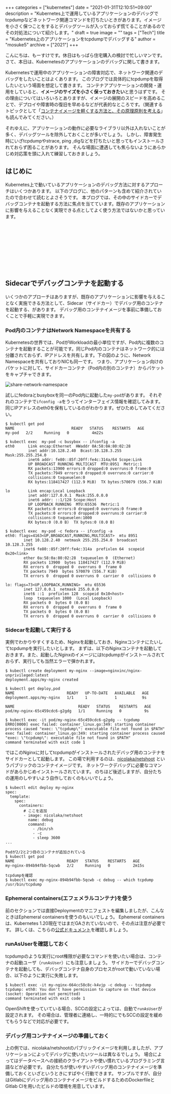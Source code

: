 +++
categories = ["kubernetes"]
date = "2021-01-31T12:10:51+09:00"
description = "Kubernetes上で運用しているアプリケーションのデバッグでtcpdumpなどネットワーク関連コマンドを打ちたいときがあります。イメージを小さく保つことをするとデバッグツールが入っておらず慌てることがあるのでその対処法について紹介します。"
draft = true
image = ""
tags = ["Tech"]
title = "Kubernetes上のアプリケーションをtcpdumpでデバッグする"
author = "mosuke5"
archive = ["2021"]
+++

こんにちは、もーすけです。休日はもっぱら住宅購入の検討で忙しいマンです。  
さて、本日は、Kubernetesのアプリケーションのデバッグに関して書きます。

Kubernetesで運用中のアプリケーションの障害対応で、ネットワーク関連のデバッグをしたいことはよくあります。
このブログでは具体的にtcpdumpを取得したいという場面を想定して書きます。
コンテナアプリケーションの開発・運用をしていると、**イメージのサイズを小さく保っておきたい**と思うはずです。
その理由についてはいろいろとありますが、イメージの展開のスピードを高めることで、デプロイや障害時の復旧を早めるなどが代表的なところです。（関連するトピックとして「[コンテナイメージを軽くする方法と、その原理原則を考える](https://blog.mosuke.tech/entry/2020/07/09/container-image-size/)」も読んでみてください。）

それゆえに、アプリケーションの動作に必要なライブラリ以外は入れないことが多く、デバッグツールを除外しておくことが多いでしょう。
しかし、障害発生時にいざtcpdumpやstrace, ping ,digなどを打ちたいと思ってもインストールされておらず困ることがあります。
そんな場面に遭遇しても焦らないようにあらかじめ対応策を頭に入れて練習しておきましょう。
<!--more-->

## はじめに
Kubernetes上で動いているアプリケーションのデバッグ方法に対するアプローチはいくつかあります。
以下のブログに、他のパターンも含めて紹介されていたので合わせて読むとよさそうです。
本ブログでは、その中のサイドカーでデバッグコンテナを起動する方法に焦点を当てています。既存のアプリケーションに影響を与えることなく実現できる点としてよく使う方法ではないかと思っています。

<div class="iframely-embed"><div class="iframely-responsive" style="height: 140px; padding-bottom: 0;"><a href="https://qiita.com/tkusumi/items/a62c209972bd0d4913fc" data-iframely-url="//cdn.iframe.ly/9u1xfhJ?iframe=card-small"></a></div></div><script async src="//cdn.iframe.ly/embed.js" charset="utf-8"></script>

## Sidecarでデバッグコンテナを起動する
いくつかのアプローチはありますが、既存のアプリケーションに影響を与えることなく実施できる方法として、Sidecar（サイドカー）でデバッグ用のコンテナを起動する、があります。
デバッグ用のコンテナイメージを事前に準備しておくことで手軽に実現できます。

### Pod内のコンテナはNetwork Namespaceを共有する
Kubernetesの世界では、PodがWorkloadの最小単位ですが、Pod内に複数のコンテナを起動することが可能です。同じPod内のコンテナはネットワーク的には分離されておらず、IPアドレスを共有します。下の図のように、Network Namespaceを共有しておりNICも同一です。
つまり、アプリケーション向けのパケットに対して、サイドカーコンテナ（Pod内の別のコンテナ）からパケットをキャプチャできます。

![share-network-namespace](/image/share-network-namespace.png)

試しにfedoraとbusyboxを同一のPod内に起動した`my-pod`があります。
それぞれのコンテナで`ifconfig -a`をうってインターフェイス情報を確認してみます。同じIPアドレスのeth0を保有しているのがわかります。ぜひためしてみてください。

```
$ kubectl get pod
NAME                         READY   STATUS    RESTARTS   AGE
my-pod   2/2     Running   0          4m22s

$ kubectl exec  my-pod -c busybox -- ifconfig -a
eth0      Link encap:Ethernet  HWaddr 0A:58:0A:80:02:28
          inet addr:10.128.2.40  Bcast:10.128.3.255  Mask:255.255.254.0
          inet6 addr: fe80::85f:20ff:fe4c:314a/64 Scope:Link
          UP BROADCAST RUNNING MULTICAST  MTU:8951  Metric:1
          RX packets:13900 errors:0 dropped:0 overruns:0 frame:0
          TX packets:7949 errors:0 dropped:0 overruns:0 carrier:0
          collisions:0 txqueuelen:0
          RX bytes:118417427 (112.9 MiB)  TX bytes:570079 (556.7 KiB)

lo        Link encap:Local Loopback
          inet addr:127.0.0.1  Mask:255.0.0.0
          inet6 addr: ::1/128 Scope:Host
          UP LOOPBACK RUNNING  MTU:65536  Metric:1
          RX packets:0 errors:0 dropped:0 overruns:0 frame:0
          TX packets:0 errors:0 dropped:0 overruns:0 carrier:0
          collisions:0 txqueuelen:1000
          RX bytes:0 (0.0 B)  TX bytes:0 (0.0 B)

$ kubectl exec  my-pod -c fedora -- ifconfig -a
eth0: flags=4163<UP,BROADCAST,RUNNING,MULTICAST>  mtu 8951
        inet 10.128.2.40  netmask 255.255.254.0  broadcast 10.128.3.255
        inet6 fe80::85f:20ff:fe4c:314a  prefixlen 64  scopeid 0x20<link>
        ether 0a:58:0a:80:02:28  txqueuelen 0  (Ethernet)
        RX packets 13900  bytes 118417427 (112.9 MiB)
        RX errors 0  dropped 0  overruns 0  frame 0
        TX packets 7949  bytes 570079 (556.7 KiB)
        TX errors 0  dropped 0 overruns 0  carrier 0  collisions 0

lo: flags=73<UP,LOOPBACK,RUNNING>  mtu 65536
        inet 127.0.0.1  netmask 255.0.0.0
        inet6 ::1  prefixlen 128  scopeid 0x10<host>
        loop  txqueuelen 1000  (Local Loopback)
        RX packets 0  bytes 0 (0.0 B)
        RX errors 0  dropped 0  overruns 0  frame 0
        TX packets 0  bytes 0 (0.0 B)
        TX errors 0  dropped 0 overruns 0  carrier 0  collisions 0
```

### Sidecarを起動して実行する
実例でわかりやすくするため、Nginxを起動しておき、Nginxコンテナにたいしてtcpdumpを実行したいとします。
まずは、以下のNginxコンテナを起動しておきます。また、起動したNginxのイメージにはtcpdumpがインストールされておらず、実行しても当然エラーで弾かれます。

```
$ kubectl create deployment my-nginx --image=nginxinc/nginx-unprivileged:latest
deployment.apps/my-nginx created

$ kubectl get deploy,pod
NAME                       READY   UP-TO-DATE   AVAILABLE   AGE
deployment.apps/my-nginx   1/1     1            1           9s

NAME                            READY   STATUS    RESTARTS   AGE
pod/my-nginx-65c459cdc6-g2gdg   1/1     Running   0          9s

$ kubectl exec -it pod/my-nginx-65c459cdc6-g2gdg -- tcpdump
ERRO[0000] exec failed: container_linux.go:349: starting container process caused "exec: \"tcpdump\": executable file not found in $PATH"
exec failed: container_linux.go:349: starting container process caused "exec: \"tcpdump\": executable file not found in $PATH"
command terminated with exit code 1
```

ではこのNginxに対してtcpdumpがインストールされたデバッグ用のコンテナをサイドカーとして起動します。
この場で利用するのは、[nicolaka/netshoot](https://hub.docker.com/r/nicolaka/netshoot) というパブリックのコンテナイメージです。
ネットワークデバッグに必要なコマンドがあらかじめインストールされています。
のちほど後述しますが、自分たちの運用のしやすいよう自作しておくのもいいでしょう。

```
$ kubectl edit deploy my-nginx
spec:
  template:
    spec:
      containers:
        # ここを追加
        - image: nicolaka/netshoot
          name: debug
          command:
            - /bin/sh
            - -c
            - sleep 3600
...

Podが2/2と2つ目のコンテナが追加されている
$ kubectl get pod
NAME                       READY   STATUS    RESTARTS   AGE
my-nginx-894b94fbb-5qcwb   2/2     Running   0          2m15s

tcpdumpを確認
$ kubectl exec my-nginx-894b94fbb-5qcwb -c debug -- which tcpdump
/usr/bin/tcpdump
```

### Ephemeral containers(エフェメラルコンテナ)を使う
前のセクションでは直接Deploymentのマニフェストを編集しましたが、こんなときはEphemeral containersを使うのもいいでしょう。
Ephemeral containersは、Kubernetes 1.20現在ではまだGAされていないので、その点は注意が必要です。
詳しくは、こちらの[公式ドキュメント](https://kubernetes.io/ja/docs/concepts/workloads/pods/ephemeral-containers/)を確認しましょう。

### runAsUserを確認しておく
tcpdumpのような実行にroot権限が必要なコマンドを使いたい場合は、コンテナの起動ユーザ（`runAsUser`）にも注意しましょう。
サイドカーでデバッグコンテナを起動しても、デバッグコンテナ自身のプロセスがrootで動いていない場合、以下のように実行に失敗します。

```
$ kubectl exec -it my-nginx-664cc58c8c-k4vjp -c debug -- tcpdump
tcpdump: eth0: You don't have permission to capture on that device
(socket: Operation not permitted)
command terminated with exit code 1
```

OpenShiftを使っていている場合、SCCの設定によっては、自動で`runAsUser`が設定されます。
その場合は、管理者に連絡し、一時的にでもSCCの設定を緩めてもらうなどで対応が必要です。

### デバッグ用コンテナイメージの準備しておく
上の例では、nicolaka/netshootのパブリックイメージを利用しましたが、アプリケーションによってデバッグに使いたいツールは異なるでしょう。
場合によってはデータベースへの接続のクライアントや使い慣れているプログラミング言語などが必要です。
自分たちが使いやすいデバッグ用のコンテナイメージを準備しておくといざというときにすばやく行動できます。
サンプルですが、自分はGitlabにデバッグ用のコンテナイメージをビルドするためのDockerfileとGitlab CIを用いたビルドの環境を用意しています。

<div class="iframely-embed"><div class="iframely-responsive" style="height: 140px; padding-bottom: 0;"><a href="https://gitlab.com/mosuke5/debug-container" data-iframely-url="//cdn.iframe.ly/bSnGj1z"></a></div></div><script async src="//cdn.iframe.ly/embed.js" charset="utf-8"></script>
